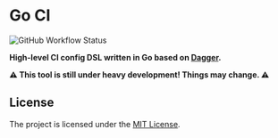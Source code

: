 # Go CI

![GitHub Workflow Status](https://img.shields.io/github/workflow/status/sagikazarmark/goci/CI?style=flat-square)

**High-level CI config DSL written in Go based on [Dagger](https://dagger.io/).**

**⚠️ This tool is still under heavy development! Things may change. ⚠️**


## License

The project is licensed under the [MIT License](LICENSE).

